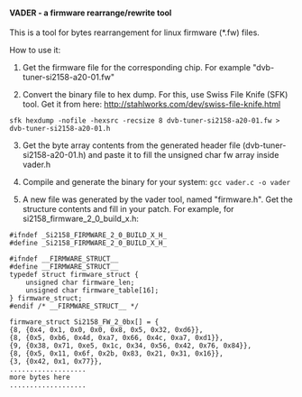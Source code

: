 
####   VADER - a firmware rearrange/rewrite tool    

This is a tool for bytes rearrangement for linux firmware (*.fw) files.

How to use it:
1. Get the firmware file for the corresponding chip. For example "dvb-tuner-si2158-a20-01.fw"

2. Convert the binary file to hex dump. For this, use Swiss File Knife (SFK) tool. 
Get it from here: http://stahlworks.com/dev/swiss-file-knife.html

`sfk hexdump -nofile -hexsrc -recsize 8 dvb-tuner-si2158-a20-01.fw > dvb-tuner-si2158-a20-01.h`

3. Get the byte array contents from the generated header file (dvb-tuner-si2158-a20-01.h) and paste it to fill the unsigned char fw array
inside vader.h

4. Compile and generate the binary for your system:
`gcc vader.c -o vader`

5. A new file was generated by the vader tool, named "firmware.h". Get the structure contents and fill in your patch. 
For example, for si2158_firmware_2_0_build_x.h:

```
#ifndef _Si2158_FIRMWARE_2_0_BUILD_X_H_
#define _Si2158_FIRMWARE_2_0_BUILD_X_H_

#ifndef __FIRMWARE_STRUCT__
#define __FIRMWARE_STRUCT__
typedef struct firmware_struct {
	unsigned char firmware_len;
	unsigned char firmware_table[16];
} firmware_struct;
#endif /* __FIRMWARE_STRUCT__ */

firmware_struct Si2158_FW_2_0bx[] = {
{8, {0x4, 0x1, 0x0, 0x0, 0x8, 0x5, 0x32, 0xd6}},
{8, {0x5, 0xb6, 0x4d, 0xa7, 0x66, 0x4c, 0xa7, 0xd1}},
{9, {0x38, 0x71, 0xe5, 0x1c, 0x34, 0x56, 0x42, 0x76, 0x84}},
{8, {0x5, 0x11, 0x6f, 0x2b, 0x83, 0x21, 0x31, 0x16}},
{3, {0x42, 0x1, 0x77}},
...................
more bytes here
...................
```
